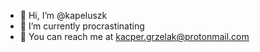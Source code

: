 - 👋 Hi, I’m @kapeluszk
- 🌱 I’m currently procrastinating
- 📧 You can reach me at kacper.grzelak@protonmail.com


<!---
kapeluszk/kapeluszk is a ✨ special ✨ repository because its `README.md` (this file) appears on your GitHub profile.
You can click the Preview link to take a look at your changes.
--->
